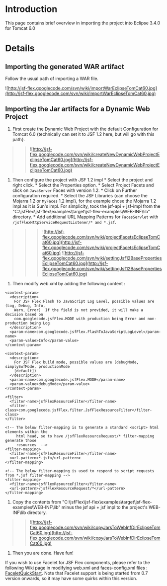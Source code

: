 # Introduction #

This page contains brief overview in importing the project into Eclipse 3.4.0 for Tomcat 6.0

# Details #

## Importing the generated WAR artifact ##
Follow the usual path of importing a WAR file.

![http://jsf-flex.googlecode.com/svn/wiki/importWarEclipseTomCat60.jpg](http://jsf-flex.googlecode.com/svn/wiki/importWarEclipseTomCat60.jpg)

## Importing the Jar artifacts for a Dynamic Web Project ##
  1. First create the Dynamic Web Project with the default Configuration for Tomcat 6.0 {technically can set it to JSF 1.2 here, but will go with this path}.
> > ![http://jsf-flex.googlecode.com/svn/wiki/createNewDynamicWebProjectEclipseTomCat60.jpg](http://jsf-flex.googlecode.com/svn/wiki/createNewDynamicWebProjectEclipseTomCat60.jpg)
  1. Then configure the project with JSF 1.2 impl
    * Select the project and right click.
    * Select the Properties option.
    * Select Project Facets and click on `JavaServer` Faces with version 1.2.
    * Click on Further configuration required.
    * Select the JSF Libraries {can choose the Mojarra 1.2 or `MyFaces` 1.2 impl}, for the example chose the Mojarra 1.2 impl as it is Sun's impl. For simplicity, took the jsf-api + jsf-impl from the "C:\jsfFlex\jsf-flex\examples\target\jsf-flex-examples\WEB-INF\lib" directory.
    * Add additional URL Mapping Patterns for `FacesServlet` with `/jsfFlexHttpServiceRequestListener/* and *.jsf`.
> > > ![http://jsf-flex.googlecode.com/svn/wiki/projectFacetsEclipseTomCat60.jpg](http://jsf-flex.googlecode.com/svn/wiki/projectFacetsEclipseTomCat60.jpg)
> > > ![http://jsf-flex.googlecode.com/svn/wiki/settingJsf12BasePropertiesEclipseTomCat60.jpg](http://jsf-flex.googlecode.com/svn/wiki/settingJsf12BasePropertiesEclipseTomCat60.jpg)
  1. Then modify web.xml by adding the following content :
```
<context-param>
  <description>
    For JSF Flex Flash To JavaScript Log Level, possible values are (Log, Debug, Info, 
    Warn, Error)  If the field is not provided, it will make a decision based on 
    com.googlecode.jsfFlex.MODE with production being Error and non-production being Log
  </description>
  <param-name>com.googlecode.jsfFlex.FlashToJavaScriptLogLevel</param-name>
  <param-value>Info</param-value>
</context-param>

<context-param>
  <description>
    For JSF Flex build mode, possible values are (debugMode, simplySwfMode, productionMode
    [default])
  </description>
  <param-name>com.googlecode.jsfFlex.MODE</param-name>
  <param-value>debugMode</param-value>
</context-param>
    
<filter>
  <filter-name>jsfFlexResourceFilter</filter-name>
  <filter-class>com.googlecode.jsfFlex.filter.JsfFlexResourceFilter</filter-class>
</filter>
	
<!-- The below filter-mapping is to generate a standard <script> html elements within the
     html head, so to have /jsfFlexResourceRequest/* filter-mapping generate those 
     resources  -->
<filter-mapping>
  <filter-name>jsfFlexResourceFilter</filter-name>
  <url-pattern>*.jsf</url-pattern>
</filter-mapping>
    
<!-- The below filter-mapping is used to respond to script requests from *.jsf filter-mapping -->
<filter-mapping>
  <filter-name>jsfFlexResourceFilter</filter-name>
  <url-pattern>/jsfFlexResourceRequest/*</url-pattern>
</filter-mapping>
```
  1. Copy the contents from "C:\jsfFlex\jsf-flex\examples\target\jsf-flex-examples\WEB-INF\lib" minus the jsf api + jsf impl to the project's WEB-INF\lib directory.

> > ![http://jsf-flex.googlecode.com/svn/wiki/copyJarsToWebInfDirEclipseTomCat60.jpg](http://jsf-flex.googlecode.com/svn/wiki/copyJarsToWebInfDirEclipseTomCat60.jpg)
  1. Then you are done. Have fun!

If you wish to use Facelet for JSF Flex components, please refer to the following Wiki page in modifying web.xml and faces-config.xml files : [FaceletQuickStart](FaceletQuickStart.md). Note that Facelet support is being started from 0.7 version onwards, so it may have some quirks within this version.